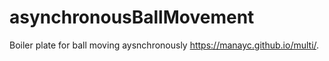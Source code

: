# asynchronousBallMovement
Boiler plate for ball moving aysnchronously
 https://manayc.github.io/multi/.
